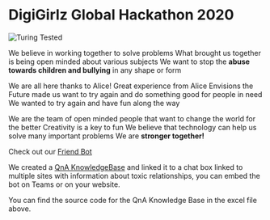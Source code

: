 # DigiGirlz Global Hackathon 2020

![Turing Tested](TurinTestedTeam.gif)

We believe in working together to solve problems
What brought us together is being open minded about various subjects
We want to stop the <b>abuse towards children and bullying</b> in any shape or form

We are all here thanks to Alice! 
Great experience from Alice Envisions the Future made us want to try again and do something good for people in need
We wanted to try again and have fun along the way

We are the team of open minded people that want to change the world for the better
Creativity is a key to fun
We believe that technology can help us solve many important problems
We are <b>stronger together!</b>

Check out our <a href="https://mariamagdalenaszym.wixsite.com/mojawitryna/" target="_blank">Friend Bot</a>

We created a <a href="https://docs.microsoft.com/en-us/azure/cognitive-services/qnamaker/overview/overviewMicrosoft" target="_blank"> QnA KnowledgeBase</a> and linked it to a chat box linked to multiple sites with information about toxic relationships, you can embed the bot on Teams or on your website.

You can find the source code for the QnA Knowledge Base in the excel file above.
